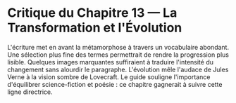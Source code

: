# Critique du Chapitre 13 — La Transformation et l'Évolution
L'écriture met en avant la métamorphose à travers un vocabulaire abondant. Une sélection plus fine des termes permettrait de rendre la progression plus lisible. Quelques images marquantes suffiraient à traduire l'intensité du changement sans alourdir le paragraphe.
L'évolution mêle l'audace de Jules Verne à la vision sombre de Lovecraft.
Le guide souligne l'importance d'équilibrer science-fiction et poésie : ce chapitre gagnerait à suivre cette ligne directrice.
